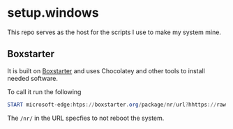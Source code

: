 # setup.windows

This repo serves as the host for the scripts I use to make my system mine. 

## Boxstarter

It is built on [Boxstarter](https://boxstarter.org/) and uses Chocolatey and other tools to install needed software. 

To call it run the following

```powershell 
START microsoft-edge:htps://boxstarter.org/package/nr/url?hhttps://raw.githubusercontent.com/mbaitelman/setup.windows/main/install.ps1
```

The `/nr/` in the URL specfies to not reboot the system.
